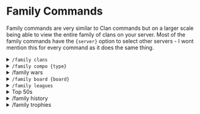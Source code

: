 # Family Commands

Family commands are very similar to Clan commands but on a larger scale being able to view the entire family of clans on your server. Most of the family commands have the `{server}` option to select other servers - I wont mention this for every command as it does the same thing.

<details>

<summary><code>/family clans</code></summary>

This will show a general members count for all clans as well as the league in the server. `{server}` can be used to check other servers you are in

![](<../.gitbook/assets/Screenshot 2023-09-12 at 13.12.00.png>)

</details>

<details>

<summary><code>/family compo {type}</code></summary>

Will show TH break down within a family. Hitrate also gives a breakdown of the percentage of attacks that score 0, 1, 2 and 3 stars against their own townhall level. Below shows the different `{types}`.

* Totals\
  ![](<../.gitbook/assets/Screenshot 2023-09-12 at 21.29.06.png>)
* Hitrate\
  ![](<../.gitbook/assets/Screenshot 2023-09-12 at 21.28.34.png>)

</details>

<details>

<summary>/family wars</summary>

Will display all current and ongoing wars with a brief overview

![](<../.gitbook/assets/Screenshot 2023-09-12 at 21.32.30.png>)

</details>

<details>

<summary><code>/family board {board}</code></summary>

Clan boards are a great way to overview family members in a variety of ways, these can be refreshed with the refresh button. Each board `{board}` is shown below

* Activity\
  ![](../.gitbook/assets/peak\_dynasty\_activitydonation\_board.png)
* Legends\
  ![](../.gitbook/assets/peak\_dynasty\_legend\_board.png)
* Trophy\
  ![](../.gitbook/assets/peak\_dynasty\_trophy\_board.png)

</details>

<details>

<summary><code>/family leagues</code></summary>

This can show you what league every clan is in, you can toggle between CWL leagues and clan capital using buttons\
![](<../.gitbook/assets/Screenshot 2023-09-12 at 22.00.52.png>)![](<../.gitbook/assets/Screenshot 2023-09-12 at 22.01.04.png>)

</details>

<details>

<summary>Top 50s</summary>

There are a couple different options that you are able to view the top 50 members in the entire family for which can be helpful for friendly competition.\
\
Please be aware that {`season}` behave slightly differently for each command. Season an refer to month (clan games) or the ingame season (donations), raid weekends also have `{weekend}` instead.\
\
`{TH}` will only show results at that townhall\
`{limit}` will only show that number of users

* `/family donations`\
  ![](<../.gitbook/assets/Screenshot 2023-10-02 at 18.16.05.png>)
* `/family capital`\
  ![](<../.gitbook/assets/Screenshot 2023-10-02 at 18.17.34.png>)
* `/family progress` (can vary depending on option)\
  ![](<../.gitbook/assets/Screenshot 2023-10-02 at 18.19.03.png>)
* /fam`ily clan-games`\
  ![](<../.gitbook/assets/Screenshot 2023-10-02 at 18.20.14.png>)

</details>

<details>

<summary>/family history</summary>



</details>

<details>

<summary>/family trophies</summary>



</details>
